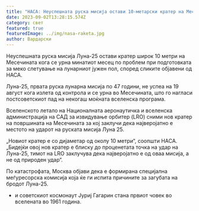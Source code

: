 ```yaml
---
title: "НАСА: Неуспешната руска мисија остави 10-метарски кратер на Месечината"
date: 2023-09-02T13:28:15.574Z
category: свет
featured: true
featuredImage: ../img/nasa-raketa.jpg
author: Вардарски
---
```



Неуспешната руска мисија Луна-25 остави кратер широк 10 метри на Месечината кога се урна минатиот месец по проблем при подготовката за меко слетување на лунарниот јужен пол, според сликите објавени од НАСА.

Луна-25, првата руска лунарна мисија по 47 години, не успеа на 19 август кога излета од контрола и се урна во Месечината, што го нагласи постсоветскиот пад на некогаш моќната вселенска програма.

Вселенското летало на Националната аеронаутичка и вселенска администрација на САД за извидување орбитер (LRO) сними нов кратер на површината на Месечината за кој заклучи дека најверојатно е местото на ударот на руската мисија Луна 25.

„Новиот кратер е со дијаметар од околу 10 метри“, соопшти НАСА. „Бидејќи овој нов кратер е блиску до проценетата точка на удар на Луна-25, тимот на LRO заклучува дека најверојатно е од оваа мисија, а не од природен удар“.

По катастрофата, Москва објави дека е формирана специјална меѓуресорска комисија која ќе ги испита причините за загубата на бродот Луна-25.

* и советскиот космонаут Јуриј Гагарин стана првиот човек во вселената во 1961 година.